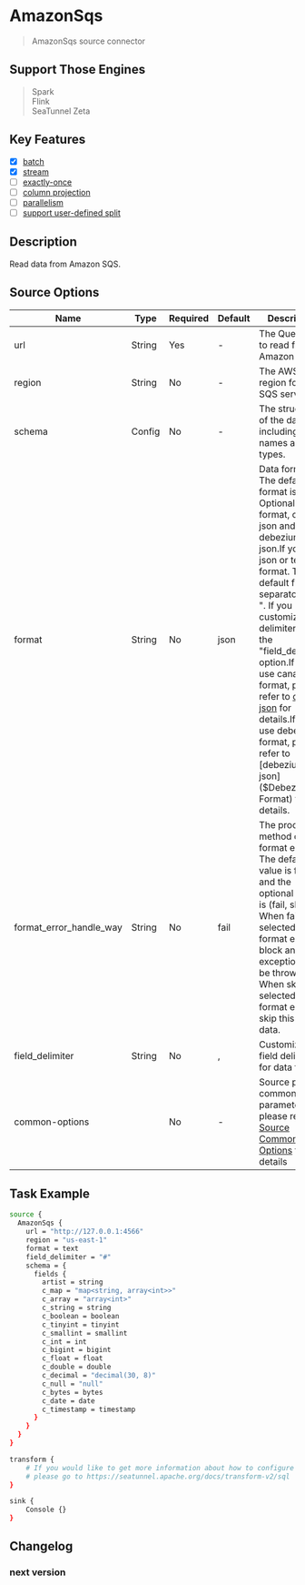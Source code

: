 # AmazonSqs

> AmazonSqs source connector

## Support Those Engines

> Spark<br/>
> Flink<br/>
> SeaTunnel Zeta<br/>

## Key Features

- [x] [batch]($Intro-To-Connector-V2-Features)
- [x] [stream]($Intro-To-Connector-V2-Features)
- [ ] [exactly-once]($Intro-To-Connector-V2-Features)
- [ ] [column projection]($Intro-To-Connector-V2-Features)
- [ ] [parallelism]($Intro-To-Connector-V2-Features)
- [ ] [support user-defined split]($Intro-To-Connector-V2-Features)

## Description

Read data from Amazon SQS.

## Source Options

|          Name           |  Type  | Required | Default | Description                                                                                                                                                                                                                                                                                                                                                                                    |
|-------------------------|--------|----------|---------|------------------------------------------------------------------------------------------------------------------------------------------------------------------------------------------------------------------------------------------------------------------------------------------------------------------------------------------------------------------------------------------------|
| url                     | String | Yes      | -       | The Queue URL to read from Amazon SQS.                                                                                                                                                                                                                                                                                                                                                         |
| region                  | String | No       | -       | The AWS region for the SQS service                                                                                                                                                                                                                                                                                                                                                             |
| schema                  | Config | No       | -       | The structure of the data, including field names and field types.                                                                                                                                                                                                                                                                                                                              |
| format                  | String | No       | json    | Data format. The default format is json. Optional text format, canal-json and debezium-json.If you use json or text format. The default field separator is ", ". If you customize the delimiter, add the "field_delimiter" option.If you use canal format, please refer to [canal-json]($Canal-Format) for details.If you use debezium format, please refer to [debezium-json]($Debezium-Format) for details. |
| format_error_handle_way | String | No       | fail    | The processing method of data format error. The default value is fail, and the optional value is (fail, skip). When fail is selected, data format error will block and an exception will be thrown. When skip is selected, data format error will skip this line data.                                                                                                                         |
| field_delimiter         | String | No       | ,       | Customize the field delimiter for data format.                                                                                                                                                                                                                                                                                                                                                 |
| common-options          |        | No       | -       | Source plugin common parameters, please refer to [Source Common Options]($Source-Common-Options) for details                                                                                                                                                                                                                                                                                   |

## Task Example

```bash
source {
  AmazonSqs {
    url = "http://127.0.0.1:4566"
    region = "us-east-1"
    format = text
    field_delimiter = "#"
    schema = {
      fields {
        artist = string
        c_map = "map<string, array<int>>"
        c_array = "array<int>"
        c_string = string
        c_boolean = boolean
        c_tinyint = tinyint
        c_smallint = smallint
        c_int = int
        c_bigint = bigint
        c_float = float
        c_double = double
        c_decimal = "decimal(30, 8)"
        c_null = "null"
        c_bytes = bytes
        c_date = date
        c_timestamp = timestamp
      }
    }
  }
}

transform {
    # If you would like to get more information about how to configure seatunnel and see full list of transform plugins,
    # please go to https://seatunnel.apache.org/docs/transform-v2/sql
}

sink {
    Console {}
}
```

## Changelog

### next version

